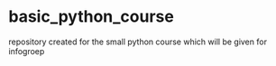 # basic_python_course
repository created for the small python course which will be given for infogroep
